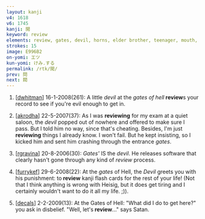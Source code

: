 ```yaml
---
layout: kanji
v4: 1618
v6: 1745
kanji: 閲
keyword: review
elements: review, gates, devil, horns, elder brother, teenager, mouth, human legs
strokes: 15
image: E996B2
on-yomi: エツ
kun-yomi: けみ.する
permalink: /rtk/閲/
prev: 問
next: 閥
---
```


1) [<a href="http://kanji.koohii.com/profile/dwhitman">dwhitman</a>] 16-1-2008(261): A little <em>devil</em> at the <em>gates of hell</em><strong> review</strong>s your record to see if you&#039;re evil enough to get in.

2) [<a href="http://kanji.koohii.com/profile/akrodha">akrodha</a>] 22-5-2007(37): As I was <strong>reviewing</strong> for my exam at a quiet saloon, the <em>devil</em> popped out of nowhere and offered to make sure I pass. But I told him no way, since that&#039;s cheating. Besides, I&#039;m just <strong>reviewing</strong> things I already know. I won&#039;t fail. But he kept insisting, so I kicked him and sent him crashing through the entrance <em>gates</em>.

3) [<a href="http://kanji.koohii.com/profile/rgravina">rgravina</a>] 20-8-2006(30): <em>Gates&#039;</em> IS the <em>devil</em>. He releases software that clearly hasn&#039;t gone through any kind of <em>review</em> process.

4) [<a href="http://kanji.koohii.com/profile/furrykef">furrykef</a>] 29-6-2008(22): At the <em>gates</em> of Hell, the <em>Devil</em> greets you with his punishment: to<strong> review</strong> kanji flash cards for the rest of your life! (Not that I think anything is wrong with Heisig, but it does get tiring and I certainly wouldn&#039;t want to do it all my life. ;)).

5) [<a href="http://kanji.koohii.com/profile/decals">decals</a>] 2-2-2009(13): At the Gates of Hell: &quot;What did I do to get here?&quot; you ask in disbelief. &quot;Well, let&#039;s<strong> review</strong>...&quot; says Satan.

